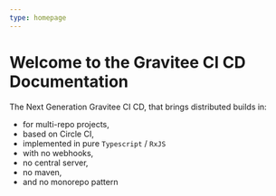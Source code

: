 ```yaml
---
type: homepage
---
```



# Welcome to the Gravitee CI CD Documentation

The Next Generation Gravitee CI CD, that brings distributed builds in:
* for multi-repo projects,
* based on Circle CI,
* implemented in pure `Typescript` / `RxJS`
* with no webhooks,
* no  central server,
* no maven,
* and no monorepo pattern

